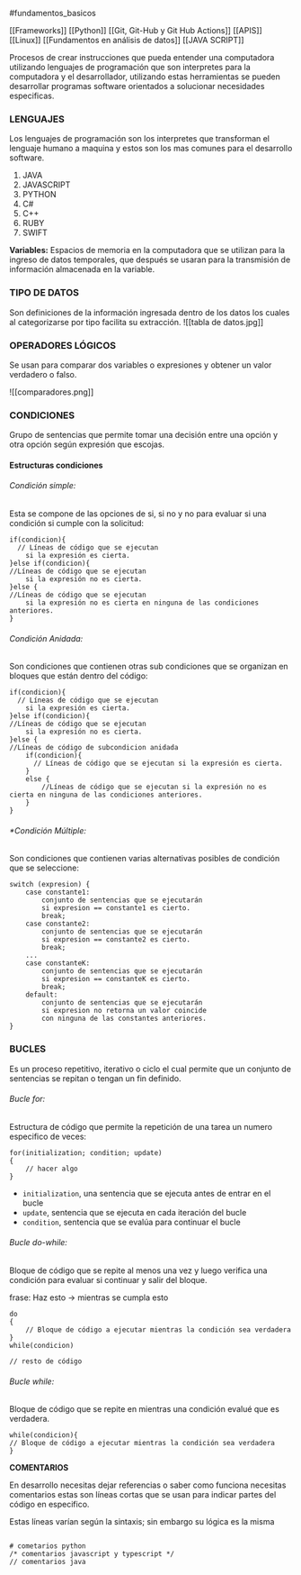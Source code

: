 #fundamentos_basicos 

[[Frameworks]]
[[Python]]
[[Git, Git-Hub y Git Hub Actions]]
[[APIS]]
[[Linux]]
[[Fundamentos en análisis de datos]]
[[JAVA SCRIPT]]

Procesos de crear instrucciones que pueda entender una computadora utilizando lenguajes de programación que son interpretes para la computadora y el desarrollador, utilizando estas herramientas se pueden desarrollar programas software orientados a solucionar necesidades especificas.
### **LENGUAJES**

Los lenguajes de programación son los interpretes que transforman el lenguaje humano a maquina y estos son los mas comunes para el desarrollo software.

1. JAVA
2. JAVASCRIPT
3. PYTHON
4. C#
5. C++
6. RUBY
7. SWIFT

**Variables:** Espacios de memoria en la computadora que se utilizan para la ingreso de datos temporales, que después se usaran para la transmisión de información almacenada en la variable. 
### **TIPO DE DATOS**

Son definiciones de la información ingresada dentro de los datos los cuales al categorizarse por tipo facilita su extracción.
![[tabla de datos.jpg]]
### **OPERADORES LÓGICOS**
Se usan para comparar dos variables o expresiones y obtener un valor verdadero o falso.

![[comparadores.png]]

### **CONDICIONES**
Grupo de sentencias que permite tomar una decisión entre una opción y otra opción según expresión que escojas.

#### **Estructuras condiciones**

###### *Condición simple*:
Esta se compone de las opciones de si, si no y no para evaluar si una condición si cumple con la solicitud:

```
if(condicion){
  // Líneas de código que se ejecutan
    si la expresión es cierta.
}else if(condicion){
//Líneas de código que se ejecutan
    si la expresión no es cierta.
}else {
//Líneas de código que se ejecutan
    si la expresión no es cierta en ninguna de las condiciones anteriores.
}
```
###### *Condición Anidada*: 
Son condiciones que contienen otras sub condiciones que se organizan en bloques que están dentro del código:

```
if(condicion){
  // Líneas de código que se ejecutan
    si la expresión es cierta.
}else if(condicion){
//Líneas de código que se ejecutan
    si la expresión no es cierta.
}else {
//Líneas de código de subcondicion anidada
	if(condicion){
	  // Líneas de código que se ejecutan si la expresión es cierta.
	}
	else {
		//Líneas de código que se ejecutan si la expresión no es cierta en ninguna de las condiciones anteriores.
	}
}
```
###### *Condición Múltiple: 
Son condiciones que contienen varias alternativas posibles de condición que se seleccione:

```
switch (expresion) {
    case constante1:
        conjunto de sentencias que se ejecutarán
        si expresion == constante1 es cierto.
        break;
    case constante2:
        conjunto de sentencias que se ejecutarán
        si expresion == constante2 es cierto.
        break;
    ...
    case constanteK:
        conjunto de sentencias que se ejecutarán
        si expresion == constanteK es cierto.
        break;
    default:
        conjunto de sentencias que se ejecutarán
        si expresion no retorna un valor coincide
        con ninguna de las constantes anteriores.
}
```
### **BUCLES** 
Es un proceso repetitivo, iterativo o ciclo el cual permite que un conjunto de sentencias se repitan o tengan un fin definido.
###### *Bucle for:* 
Estructura de código que permite la repetición de una tarea un numero especifico de veces:

```
for(initialization; condition; update)
{
	// hacer algo
}
```

- `initialization`, una sentencia que se ejecuta antes de entrar en el bucle
- `update`, sentencia que se ejecuta en cada iteración del bucle
- `condition`, sentencia que se evalúa para continuar el bucle
###### *Bucle do-while:*
Bloque de código que se repite al menos una vez y luego verifica una condición para evaluar si continuar y salir del bloque.

frase: Haz esto -> mientras se cumpla esto

```
do
{
    // Bloque de código a ejecutar mientras la condición sea verdadera
}
while(condicion)

// resto de código

```
###### *Bucle while:*
Bloque de código que se repite en mientras una condición evalué que es verdadera.

```
while(condicion){
// Bloque de código a ejecutar mientras la condición sea verdadera
}

```

**COMENTARIOS**

En desarrollo necesitas dejar referencias o saber como funciona necesitas comentarios estas son líneas cortas que se usan para indicar partes del código en especifico.

Estas líneas varían según la sintaxis; sin embargo su lógica es la misma

```

# cometarios python
/* comentarios javascript y typescript */
// comentarios java
```